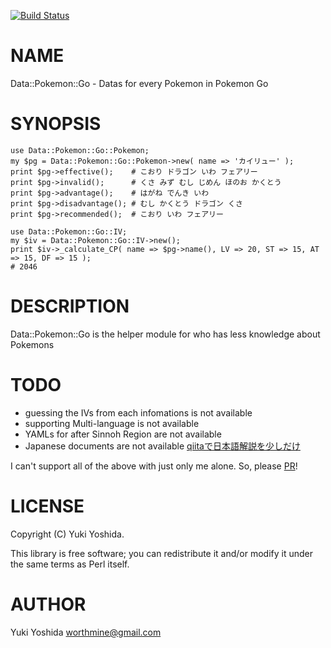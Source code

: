 [![Build Status](https://travis-ci.org/worthmine/Data-Pokemon-Go.svg?branch=master)](https://travis-ci.org/worthmine/Data-Pokemon-Go)
# NAME

Data::Pokemon::Go - Datas for every Pokemon in Pokemon Go

# SYNOPSIS

    use Data::Pokemon::Go::Pokemon;
    my $pg = Data::Pokemon::Go::Pokemon->new( name => 'カイリュー' );
    print $pg->effective();    # こおり ドラゴン いわ フェアリー
    print $pg->invalid();      # くさ みず むし じめん ほのお かくとう
    print $pg->advantage();    # はがね でんき いわ
    print $pg->disadvantage(); # むし かくとう ドラゴン くさ
    print $pg->recommended();  # こおり いわ フェアリー

    use Data::Pokemon::Go::IV;
    my $iv = Data::Pokemon::Go::IV->new();
    print $iv->_calculate_CP( name => $pg->name(), LV => 20, ST => 15, AT => 15, DF => 15 );
    # 2046

# DESCRIPTION

Data::Pokemon::Go is the helper module for who has less knowledge about Pokemons

# TODO

- guessing the IVs from each infomations is not available
- supporting Multi-language is not available
- YAMLs for after Sinnoh Region are not available
- Japanese documents are not available [qiitaで日本語解説を少しだけ](https://qiita.com/worthmine/items/4a51fd74f31b4a97cf3c)

I can't support all of the above with just only me alone.
So, please [PR](https://github.com/worthmine/Data-Pokemon-Go/pulls)!

# LICENSE

Copyright (C) Yuki Yoshida.

This library is free software; you can redistribute it and/or modify
it under the same terms as Perl itself.

# AUTHOR

Yuki Yoshida <worthmine@gmail.com>
